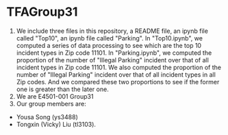 # TFAGroup31
1. We include three files in this repository, a README file, an ipynb file called "Top10", an ipynb file called "Parking". In "Top10.ipynb", we computed a series of data processing to see which are the top 10 incident types in Zip code 11101. In "Parking.ipynb", we computed the proportion of the number of "Illegal Parking" incident over that of all incident types in Zip code 11101. We also computed the proportion of the number of "Illegal Parking" incident over that of all incident types in all Zip codes. And we compared these two proportions to see if the former one is greater than the later one.
2. We are E4501-001 Group31
3. Our group members are:
* Yousa Song (ys3488) 
* Tongxin (Vicky) Liu (tl3103).
